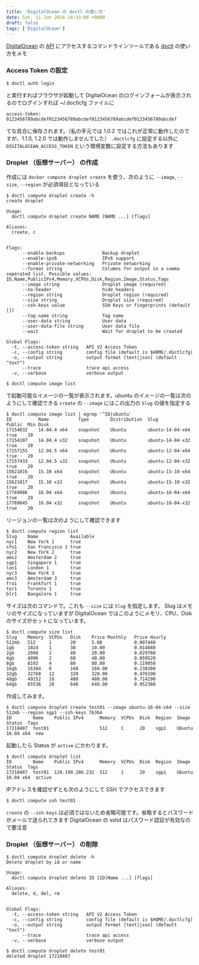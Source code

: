 ```yaml
---
title: 'DigitalOcean の doctl の使い方'
date: Sat, 11 Jun 2016 14:33:04 +0000
draft: false
tags: ['DigitalOcean']
---
```


[DigitalOcean](https://www.digitalocean.com/) の [API](https://developers.digitalocean.com/documentation/v2/) にアクセスするコマンドラインツールである [doctl](https://github.com/digitalocean/doctl) の使い方をメモ

### Access Token の設定

```
$ doctl auth login
```

と実行すればブラウザが起動して DigitalOcean のログインフォームが表示されるのでログインすれば ~/.doctlcfg ファイルに

```
access-token: 0123456789abcdef0123456789abcdef0123456789abcdef0123456789abcdef
```

てな具合に保存されます。（私の手元では 1.0.2 ではこれが正常に動作したのですが、1.1.0, 1.2.0 では動作しませんでした） `.doctlcfg` に設定する以外に `DIGITALOCEAN_ACCESS_TOKEN` という環境変数に設定する方法もあります

### Droplet （仮想サーバー） の作成

作成には `docker compute droplet create` を使う、次のように `--image`, `--size`, `--region` が必須項目となっている

```
$ doctl compute droplet create -h
create droplet

Usage:
  doctl compute droplet create NAME [NAME ...] [flags]

Aliases:
  create, c


Flags:
      --enable-backups              Backup droplet
      --enable-ipv6                 IPv6 support
      --enable-private-networking   Private networking
      --format string               Columns for output in a comma seperated list. Possible values: ID,Name,PublicIPv4,Memory,VCPUs,Disk,Region,Image,Status,Tags
      --image string                Droplet image (required)
      --no-header                   hide headers
      --region string               Droplet region (required)
      --size string                 Droplet size (required)
      --ssh-keys value              SSH Keys or fingerprints (default [])
      --tag-name string             Tag name
      --user-data string            User data
      --user-data-file string       User data file
      --wait                        Wait for droplet to be created

Global Flags:
  -t, --access-token string   API V2 Access Token
  -c, --config string         config file (default is $HOME/.doctlcfg)
  -o, --output string         output format [text|json] (default "text")
      --trace                 trace api access
  -v, --verbose               verbose output
```

```
$ doctl compute image list
```

で起動可能なイメージの一覧が表示されます。ubuntu のイメージの一覧は次のようにして確認できる `create` の `--image` にはこの出力の `Slug` の値を指定する

```
$ doctl compute image list | egrep '^ID|ubuntu'
ID          Name           Type        Distribution  Slug                Public  Min Disk
17154032    14.04.4 x64    snapshot    Ubuntu        ubuntu-14-04-x64    true    20
17154107    14.04.4 x32    snapshot    Ubuntu        ubuntu-14-04-x32    true    20
17157155    12.04.5 x64    snapshot    Ubuntu        ubuntu-12-04-x64    true    20
17157433    12.04.5 x32    snapshot    Ubuntu        ubuntu-12-04-x32    true    20
15621816    15.10 x64      snapshot    Ubuntu        ubuntu-15-10-x64    true    20
15621817    15.10 x32      snapshot    Ubuntu        ubuntu-15-10-x32    true    20
17769086    16.04 x64      snapshot    Ubuntu        ubuntu-16-04-x64    true    20
17769845    16.04 x32      snapshot    Ubuntu        ubuntu-16-04-x32    true    20
```

リージョンの一覧は次のようにして確認できます

```
$ doctl compute region list
Slug    Name            Available
nyc1    New York 1      true
sfo1    San Francisco 1 true
nyc2    New York 2      true
ams2    Amsterdam 2     true
sgp1    Singapore 1     true
lon1    London 1        true
nyc3    New York 3      true
ams3    Amsterdam 3     true
fra1    Frankfurt 1     true
tor1    Toronto 1       true
blr1    Bangalore 1     true
```

サイズは次のコマンドで。これも `--size` には `Slug` を指定します。 Slug はメモリのサイズになっていますが DigitalOcean ではこのようにメモリ、CPU、Diskのサイズがセットになっています。

```
$ doctl compute size list
Slug    Memory  VCPUs   Disk    Price Monthly   Price Hourly
512mb   512     1       20      5.00            0.007440
1gb     1024    1       30      10.00           0.014880
2gb     2048    2       40      20.00           0.029760
4gb     4096    2       60      40.00           0.059520
8gb     8192    4       80      80.00           0.119050
16gb    16384   8       160     160.00          0.238100
32gb    32768   12      320     320.00          0.476190
48gb    49152   16      480     480.00          0.714290
64gb    65536   20      640     640.00          0.952380
```

作成してみます。

```
$ doctl compute droplet create test01 --image ubuntu-16-04-x64 --size 512mb --region sgp1 --ssh-keys 76364
ID        Name    Public IPv4      Memory  VCPUs  Disk  Region  Image             Status  Tags
17218487  test01                   512     1      20    sgp1    Ubuntu 16.04 x64  new
```

起動したら Status が `active` にかわります。

```
$ doctl compute droplet list
ID        Name    Public IPv4      Memory  VCPUs  Disk  Region  Image             Status  Tags
17218487  test01  128.199.206.232  512     1      20    sgp1    Ubuntu 16.04 x64  active
```

IPアドレスを確認せずとも次のようにして SSH でアクセスできます

```
$ doctl compute ssh test01
```

`create` の `--ssh-keys` は必須ではないため省略可能です。省略するとパスワードがメールで送られてきます DigitalOcean の sshd はパスワード認証が有効なので要注意

### Droplet （仮想サーバー） の削除

```
$ doctl compute droplet delete -h
Delete droplet by id or name

Usage:
  doctl compute droplet delete ID [ID|Name ...] [flags]

Aliases:
  delete, d, del, rm


Global Flags:
  -t, --access-token string   API V2 Access Token
  -c, --config string         config file (default is $HOME/.doctlcfg)
  -o, --output string         output format [text|json] (default "text")
      --trace                 trace api access
  -v, --verbose               verbose output
```

```
$ doctl compute droplet delete test01
deleted droplet 17218487
```
